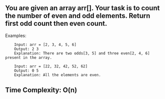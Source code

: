 ## You are given an array arr[]. Your task is to count the number of even and odd elements. Return first odd count then even count.

Examples: 
```
    Input: arr = [2, 3, 4, 5, 6]
    Output: 2 3 
    Explanation: There are two odds[3, 5] and three even[2, 4, 6] present in the array.

    Input: arr = [22, 32, 42, 52, 62]
    Output: 0 5
    Explanation: All the elements are even.

```
## Time Complexity: O(n)